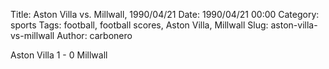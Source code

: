 Title: Aston Villa vs. Millwall, 1990/04/21
Date: 1990/04/21 00:00
Category: sports
Tags: football, football scores, Aston Villa, Millwall
Slug: aston-villa-vs-millwall
Author: carbonero


Aston Villa 1 - 0 Millwall
